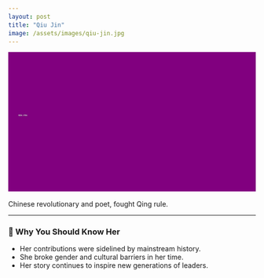 ```yaml
---
layout: post
title: "Qiu Jin"
image: /assets/images/qiu-jin.jpg
---
```


![Qiu Jin](/assets/images/qiu-jin.jpg)

Chinese revolutionary and poet, fought Qing rule.

---

### 🌟 Why You Should Know Her

- Her contributions were sidelined by mainstream history.
- She broke gender and cultural barriers in her time.
- Her story continues to inspire new generations of leaders.

